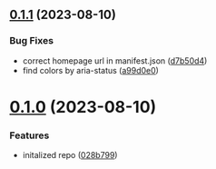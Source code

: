 ## [0.1.1](https://github.com/cerico/linear-card-highlighter/compare/v0.1.0...v0.1.1) (2023-08-10)


### Bug Fixes

* correct homepage url in manifest.json ([d7b50d4](https://github.com/cerico/linear-card-highlighter/commit/d7b50d42f976fc5f149b7c9f3291950fc5a0cce6))
* find colors by aria-status ([a99d0e0](https://github.com/cerico/linear-card-highlighter/commit/a99d0e0af9b1a6b7fd338b4c151e3f0bee6a0ae5))



# [0.1.0](https://github.com/cerico/linear-card-highlighter/compare/028b799bc140be9ff22a0d4ba5108927abda3890...v0.1.0) (2023-08-10)


### Features

* initalized repo ([028b799](https://github.com/cerico/linear-card-highlighter/commit/028b799bc140be9ff22a0d4ba5108927abda3890))



